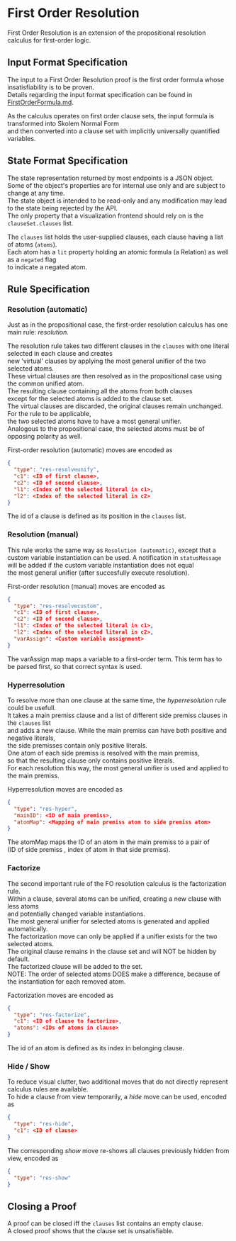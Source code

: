 # First Order Resolution

First Order Resolution is an extension of the propositional resolution calculus for first-order logic.

## Input Format Specification

The input to a First Order Resolution proof is the first order formula whose insatisfiability is to be proven.  
Details regarding the input format specification can be found in [FirstOrderFormula.md](./FirstOrderFormula.md).  

As the calculus operates on first order clause sets, the input formula is transformed into Skolem Normal Form   
and then converted into a clause set with implicitly universally quantified variables.

## State Format Specification

The state representation returned by most endpoints is a JSON object.   
Some of the object's properties are for internal use only and are subject to change at any time.   
The state object is intended to be read-only and any modification may lead to the state being rejected by the API.   
The only property that a visualization frontend should rely on is the `clauseSet.clauses` list.

The `clauses` list holds the user-supplied clauses, each clause having a list of atoms (`atoms`).   
Each atom has a `lit` property holding an atomic formula (a Relation) as well as a `negated` flag  
to indicate a negated atom.

## Rule Specification

### Resolution (automatic)

Just as in the propositional case, the first-order resolution calculus has one main rule: _resolution_.

The resolution rule takes two different clauses in the `clauses` with one literal selected in each clause and creates   
new 'virtual' clauses by applying the most general unifier of the two selected atoms.   
These virtual clauses are then resolved as in the propositional case using the common unified atom.   
The resulting clause containing all the atoms from both clauses   
except for the selected atoms is added to the clause set.  
The virtual clauses are discarded, the original clauses remain unchanged. For the rule to be applicable,  
the two selected atoms have to have a most general unifier.   
Analogous to the propositional case, the selected atoms must be of opposing polarity as well.

First-order resolution (automatic) moves are encoded as 
```json
{
  "type": "res-resolveunify", 
  "c1": <ID of first clause>, 
  "c2": <ID of second clause>, 
  "l1": <Index of the selected literal in c1>, 
  "l2": <Index of the selected literal in c2>
}
```
The id of a clause is defined as its position in the `clauses` list.

### Resolution (manual)

This rule works the same way as `Resolution (automatic)`, except that a custom variable instantiation can be used. 
A notification in `statusMessage` will be added if the custom variable instantiation does not equal   
the most general unifier (after succesfully execute resolution).

First-order resolution (manual) moves are encoded as
```json
{
  "type": "res-resolvecustom", 
  "c1": <ID of first clause>, 
  "c2": <ID of second clause>, 
  "l1": <Index of the selected literal in c1>, 
  "l2": <Index of the selected literal in c2>,
  "varAssign": <Custom variable assignment>
}
```
The varAssign map maps a variable to a first-order term. 
This term has to be parsed first, so that correct syntax is used. 

### Hyperresolution

To resolve more than one clause at the same time, the _hyperresolution_ rule could be usefull.  
It takes a main premiss clause and a list of different side premiss clauses in the `clauses` list   
and adds a new clause. While the main premiss can have both positive and negative literals,   
the side premisses contain only positive literals.  
One atom of each side premiss is resolved with the main premiss,   
so that the resulting clause only contains positive literals.  
For each resolution this way, the most general unifier is used and applied to the main premiss.

Hyperresolution moves are encoded as
```json
{
  "type": "res-hyper",
  "mainID": <ID of main premiss>,
  "atomMap": <Mapping of main premiss atom to side premiss atom>
}
```
The atomMap maps the ID of an atom in the main premiss to a pair of   
(ID of side premiss , index of atom in that side premiss).

### Factorize

The second important rule of the FO resolution calculus is the factorization rule.   
Within a clause, several atoms can be unified, creating a new clause with less atoms   
and potentially changed variable instantiations.  
The most general unifier for selected atoms is generated and applied automatically.   
The factorization move can only be applied if a unifier exists for the two selected atoms.  
The original clause remains in the clause set and will NOT be hidden by default.  
The factorized clause will be added to the set.  
NOTE: The order of selected atoms DOES make a difference, because of the instantiation for each removed atom.

Factorization moves are encoded as 
```json
{
  "type": "res-factorize", 
  "c1": <ID of clause to factorize>,
  "atoms": <IDs of atoms in clause>
}
```
The id of an atom is defined as its index in belonging clause. 

### Hide / Show

To reduce visual clutter, two additional moves that do not directly represent calculus rules are available.   
To hide a clause from view temporarily, a _hide_ move can be used, encoded as 
```json
{
  "type": "res-hide", 
  "c1": <ID of clause>
}
```
The corresponding _show_ move re-shows all clauses previously hidden from view, encoded as 
```json
{
  "type": "res-show"
}
```

## Closing a Proof

A proof can be closed iff the `clauses` list contains an empty clause.   
A closed proof shows that the clause set is unsatisfiable.
